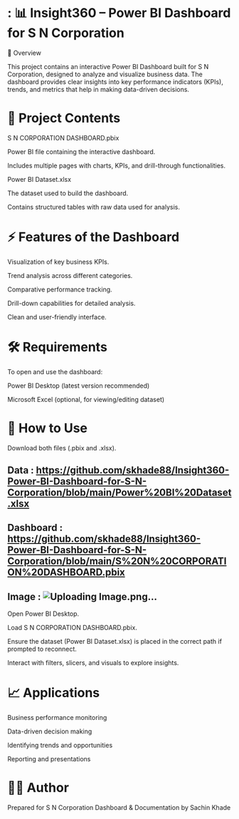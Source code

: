 # : 📊 Insight360 – Power BI Dashboard for S N Corporation
📌 Overview

This project contains an interactive Power BI Dashboard built for S N Corporation, designed to analyze and visualize business data. The dashboard provides clear insights into key performance indicators (KPIs), trends, and metrics that help in making data-driven decisions.

# 📂 Project Contents

S N CORPORATION DASHBOARD.pbix

Power BI file containing the interactive dashboard.

Includes multiple pages with charts, KPIs, and drill-through functionalities.

Power BI Dataset.xlsx

The dataset used to build the dashboard.

Contains structured tables with raw data used for analysis.

# ⚡ Features of the Dashboard

Visualization of key business KPIs.

Trend analysis across different categories.

Comparative performance tracking.

Drill-down capabilities for detailed analysis.

Clean and user-friendly interface.

# 🛠️ Requirements

To open and use the dashboard:

Power BI Desktop (latest version recommended)

Microsoft Excel (optional, for viewing/editing dataset)

# 🚀 How to Use

Download both files (.pbix and .xlsx).
## Data : https://github.com/skhade88/Insight360-Power-BI-Dashboard-for-S-N-Corporation/blob/main/Power%20BI%20Dataset.xlsx
## Dashboard : https://github.com/skhade88/Insight360-Power-BI-Dashboard-for-S-N-Corporation/blob/main/S%20N%20CORPORATION%20DASHBOARD.pbix
## Image : ![Uploading Image.png…]()

Open Power BI Desktop.

Load S N CORPORATION DASHBOARD.pbix.

Ensure the dataset (Power BI Dataset.xlsx) is placed in the correct path if prompted to reconnect.

Interact with filters, slicers, and visuals to explore insights.

# 📈 Applications

Business performance monitoring

Data-driven decision making

Identifying trends and opportunities

Reporting and presentations

# 👨‍💻 Author

Prepared for S N Corporation
Dashboard & Documentation by Sachin Khade
